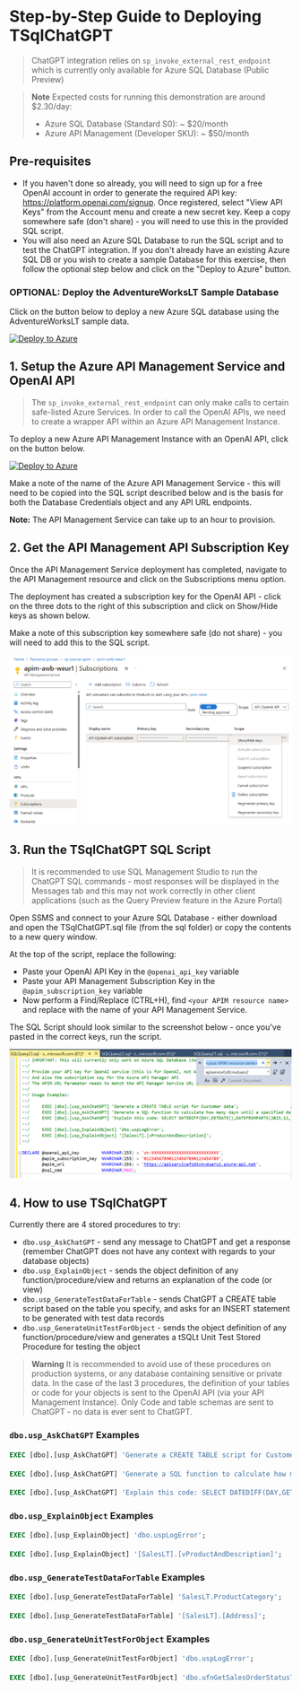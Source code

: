 # Step-by-Step Guide to Deploying TSqlChatGPT

> ChatGPT integration relies on `sp_invoke_external_rest_endpoint` which is currently only available for Azure SQL Database (Public Preview)

> **Note**
> Expected costs for running this demonstration are around $2.30/day:
> - Azure SQL Database (Standard S0): ~ $20/month
> - Azure API Management (Developer SKU): ~ $50/month


## Pre-requisites

- If you haven't done so already, you will need to sign up for a free OpenAI account in order to generate the required API key: https://platform.openai.com/signup.  Once registered, select "View API Keys" from the Account menu and create a new secret key.  Keep a copy somewhere safe (don't share) - you will need to use this in the provided SQL script.
- You will also need an Azure SQL Database to run the SQL script and to test the ChatGPT integration.  If you don't already have an existing Azure SQL DB or you wish to create a sample Database for this exercise, then follow the optional step below and click on the "Deploy to Azure" button.

### OPTIONAL: Deploy the AdventureWorksLT Sample Database
Click on the button below to deploy a new Azure SQL database using the AdventureWorksLT sample data.

[![Deploy to Azure](https://aka.ms/deploytoazurebutton)](https://portal.azure.com/#create/Microsoft.Template/uri/https%3A%2F%2Fraw.githubusercontent.com%2Fhappyadam73%2Ftsql-chatgpt%2Fmain%2Fazuresqldb%2Fazuredeploy.json)


## 1. Setup the Azure API Management Service and OpenAI API

> The `sp_invoke_external_rest_endpoint` can only make calls to certain safe-listed Azure Services.  In order to call the OpenAI APIs, we need to create a wrapper API within an Azure API Management Instance.

To deploy a new Azure API Management Instance with an OpenAI API, click on the button below.

[![Deploy to Azure](https://aka.ms/deploytoazurebutton)](https://portal.azure.com/#create/Microsoft.Template/uri/https%3A%2F%2Fraw.githubusercontent.com%2Fhappyadam73%2Ftsql-chatgpt%2Fmain%2Fapim%2Fazuredeploy.json)

Make a note of the name of the Azure API Management Service - this will need to be copied into the SQL script described below and is the basis for both the Database Credentials object and any API URL endpoints.

**Note:** The API Management Service can take up to an hour to provision.

## 2. Get the API Management API Subscription Key

Once the API Management Service deployment has completed, navigate to the API Management resource and click on the Subscriptions menu option.

The deployment has created a subscription key for the OpenAI API - click on the three dots to the right of this subscription and click on Show/Hide keys as shown below.  

Make a note of this subscription key somewhere safe (do not share) - you will need to add this to the SQL script.

![Get Subscription Key](./assets/apimsubscription.png)

## 3. Run the TSqlChatGPT SQL Script

> It is recommended to use SQL Management Studio to run the ChatGPT SQL commands - most responses will be displayed in the Messages tab and this may not work correctly in other client applications (such as the Query Preview feature in the Azure Portal)

Open SSMS and connect to your Azure SQL Database - either download and open the TSqlChatGPT.sql file (from the sql folder) or copy the contents to a new query window.

At the top of the script, replace the following:

- Paste your OpenAI API Key in the `@openai_api_key` variable
- Paste your API Management Subscription Key in the `@apim_subscription_key` variable
- Now perform a Find/Replace (CTRL+H), find `<your APIM resource name>` and replace with the name of your API Management Service.

The SQL Script should look similar to the screenshot below - once you've pasted in the correct keys, run the script.

![SSMS SQL Script](./assets/ssms.png)

## 4. How to use TSqlChatGPT

Currently there are 4 stored procedures to try:
- `dbo.usp_AskChatGPT` - send any message to ChatGPT and get a response (remember ChatGPT does not have any context with regards to your database objects)
- `dbo.usp_ExplainObject` - sends the object definition of any function/procedure/view and returns an explanation of the code (or view)
- `dbo.usp_GenerateTestDataForTable` - sends ChatGPT a CREATE table script based on the table you specify, and asks for an INSERT statement to be generated with test data records
- `dbo.usp_GenerateUnitTestForObject` - sends the object definition of any function/procedure/view and generates a tSQLt Unit Test Stored Procedure for testing the object

> **Warning**
> It is recommended to avoid use of these procedures on production systems, or any database containing sensitive or private data.  In the case of the last 3 procedures, the definition of your tables or code for your objects is sent to the OpenAI API (via your API Management Instance).  Only Code and table schemas are sent to ChatGPT - no data is ever sent to ChatGPT.

### `dbo.usp_AskChatGPT` Examples
```sql
EXEC [dbo].[usp_AskChatGPT] 'Generate a CREATE TABLE script for Customer data';

EXEC [dbo].[usp_AskChatGPT] 'Generate a SQL function to calculate how many days until a specified date';

EXEC [dbo].[usp_AskChatGPT] 'Explain this code: SELECT DATEDIFF(DAY,GETDATE(),DATEFROMPARTS(2023,12,25))';
```

### `dbo.usp_ExplainObject` Examples
```sql
EXEC [dbo].[usp_ExplainObject] 'dbo.uspLogError';

EXEC [dbo].[usp_ExplainObject] '[SalesLT].[vProductAndDescription]';
```

### `dbo.usp_GenerateTestDataForTable` Examples
```sql
EXEC [dbo].[usp_GenerateTestDataForTable] 'SalesLT.ProductCategory';

EXEC [dbo].[usp_GenerateTestDataForTable] '[SalesLT].[Address]';
```

### `dbo.usp_GenerateUnitTestForObject` Examples
```sql
EXEC [dbo].[usp_GenerateUnitTestForObject] 'dbo.uspLogError';

EXEC [dbo].[usp_GenerateUnitTestForObject] 'dbo.ufnGetSalesOrderStatusText';
```
